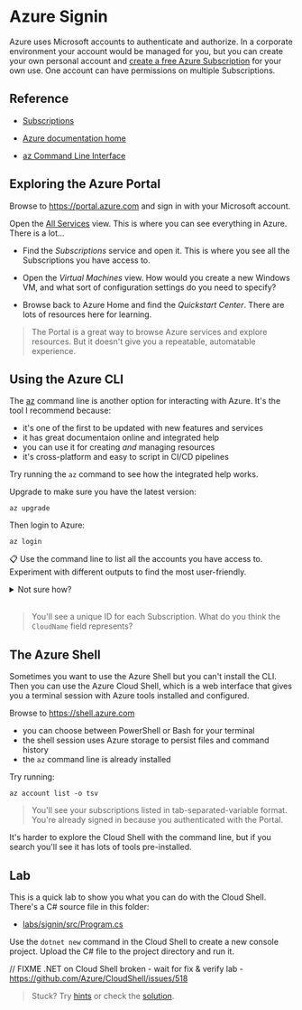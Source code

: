 # Azure Signin

Azure uses Microsoft accounts to authenticate and authorize. In a corporate environment your account would be managed for you, but you can create your own personal account and [create a free Azure Subscription](https://azure.microsoft.com/en-in/pricing/free-services/) for your own use. One account can have permissions on multiple Subscriptions.

## Reference

- [Subscriptions](https://docs.microsoft.com/en-gb/learn/modules/configure-subscriptions/3-implement-azure-subscriptions)

- [Azure documentation home](https://docs.microsoft.com/en-gb/azure/?product=popular)

- [az Command Line Interface](https://docs.microsoft.com/en-us/cli/azure/reference-index?view=azure-cli-latest)


## Exploring the Azure Portal

Browse to https://portal.azure.com and sign in with your Microsoft account.

Open the [All Services](https://portal.azure.com/#allservices) view. This is where you can see everything in Azure. There is a lot...

- Find the _Subscriptions_ service and open it. This is where you see all the Subscriptions you have access to.

- Open the _Virtual Machines_ view. How would you create a new Windows VM, and what sort of configuration settings do you need to specify?

- Browse back to Azure Home and find the _Quickstart Center_. There are lots of resources here for learning.

> The Portal is a great way to browse Azure services and explore resources. But it doesn't give you a repeatable, automatable experience. 


## Using the Azure CLI

The [az](https://docs.microsoft.com/en-us/cli/azure/) command line is another option for interacting with Azure. It's the tool I recommend because:

- it's one of the first to be updated with new features and services
- it has great documentaion online and integrated help
- you can use it for creating _and_ managing resources
- it's cross-platform and easy to script in CI/CD pipelines

Try running the `az` command to see how the integrated help works.

Upgrade to make sure you have the latest version:

```
az upgrade
```

Then login to Azure:

```
az login
```

📋 Use the command line to list all the accounts you have access to. Experiment with different outputs to find the most user-friendly.

<details>
  <summary>Not sure how?</summary>

This shows your account and Subscriptions:

```
az account list
```

And use the `-o` or `--output` flag to change between JSON, YAML and table formats:

```
az account list -o table
```

</details><br/>

> You'll see a unique ID for each Subscription. What do you think the `CloudName` field represents?

## The Azure Shell

Sometimes you want to use the Azure Shell but you can't install the CLI. Then you can use the Azure Cloud Shell, which is a web interface that gives you a terminal session with Azure tools installed and configured.

Browse to https://shell.azure.com

- you can choose between PowerShell or Bash for your terminal
- the shell session uses Azure storage to persist files and command history
- the `az` command line is already installed

Try running:

```
az account list -o tsv
```

> You'll see your subscriptions listed in tab-separated-variable format. You're already signed in because you authenticated with the Portal.

It's harder to explore the Cloud Shell with the command line, but if you search you'll see it has lots of tools pre-installed. 

## Lab

This is a quick lab to show you what you can do with the Cloud Shell. There's a C# source file in this folder:

- [labs/signin/src/Program.cs](./src/Program.cs)

Use the `dotnet new` command in the Cloud Shell to create a new console project. Upload the C# file to the project directory and run it.

// FIXME .NET on Cloud Shell broken - wait for fix & verify lab - https://github.com/Azure/CloudShell/issues/518

> Stuck? Try [hints](hints.md) or check the [solution](solution.md).
